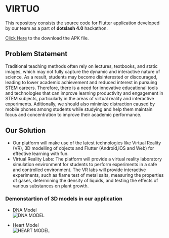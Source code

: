 # VIRTUO

This repository consists the source code for Flutter application developed by our team as a part of **dotslash 4.0** hackathon.

[Click Here](https://drive.google.com/file/d/1V-4JRpDXgTkzZ_SRWN9CYwaCmk0WwzEM/view?usp=sharing) to the download the APK file.

## Problem Statement
Traditional teaching methods often rely on lectures, textbooks, and static images, which may not fully capture the dynamic and interactive nature of science. As a result, students may become disinterested or discouraged, leading to lower academic achievement and reduced interest in pursuing STEM careers. Therefore, there is a need for innovative educational tools and technologies that can improve learning productivity and engagement in STEM subjects, particularly in the areas of virtual reality and interactive experiments. Aditionally, we should also minimize distraction caused by mobile phones among students while studying and help them maintain focus and concentration to improve their academic performance.

## Our Solution
* Our platform will make use of the latest technologies like Virtual Reality (VR), 3D modelling of objects and Flutter (Android,iOS and Web) for effective learning with fun.
* Virtual Reality Labs: The platform will provide a virtual reality laboratory simulation environment for students to perform experiments in a safe and controlled environment. The VR labs will provide interactive experiments, such as flame test of metal salts, measuring the properties of gases, determining the density of liquids, and testing the effects of various substances on plant growth.


### Demonstartion of 3D models in our application

* DNA Model </br>
![DNA MODEL](https://user-images.githubusercontent.com/83031327/230737856-ee557ae1-fba6-4746-9515-ae28f72ba6f8.gif)

* Heart Model </br>
![HEART MODEL](https://user-images.githubusercontent.com/83031327/230737971-bf4d0046-1730-4ff3-a591-4cb8eb8e12b0.gif)
